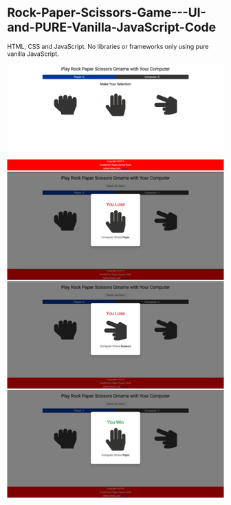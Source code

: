 # Rock-Paper-Scissors-Game---UI-and-PURE-Vanilla-JavaScript-Code
HTML, CSS and JavaScript. No libraries or frameworks only using pure vanilla JavaScript.

<img src="Screenshot (707).png">
<img src="Screenshot (708).png">
<img src="Screenshot (709).png">
<img src="Screenshot (710).png">


